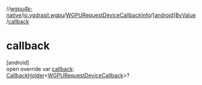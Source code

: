 //[wgpu4k-native](../../../../index.md)/[io.ygdrasil.wgpu](../../index.md)/[WGPURequestDeviceCallbackInfo](../index.md)/[[android]ByValue](index.md)/[callback](callback.md)

# callback

[android]\
open override var [callback](callback.md): [CallbackHolder](../../../ffi/-callback-holder/index.md)&lt;[WGPURequestDeviceCallback](../../-w-g-p-u-request-device-callback/index.md)&gt;?